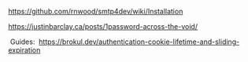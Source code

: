 https://github.com/rnwood/smtp4dev/wiki/Installation

https://justinbarclay.ca/posts/1password-across-the-void/



​
Guides:
​
https://brokul.dev/authentication-cookie-lifetime-and-sliding-expiration
